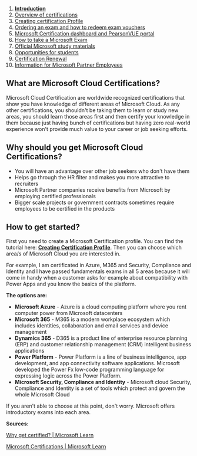 1. [**Introduction**](1.%20Introduction.md)
2. [Overview of certifications](2.%20Overview%20of%20certifications.md)
3. [Creating certification Profile](3.%20Creating%20a%20certification%20profile.md)
4. [Ordering an exam and how to redeem exam vouchers](4.%20Ordering%20an%20exam%20and%20how%20to%20redeem%20exam%20vouchers.md)
5. [Microsoft Certification dashboard and PearsonVUE portal](5.%20Microsoft%20certification%20dashboard%20and%20PearsonVUE%20portal.md)
6. [How to take a Microsoft Exam](%20%20%20%20%20%20How%20to%20take%20Microsoft%20Exams.md)
7. [Official Microsoft study materials](7.%20Official%20Microsoft%20study%20materials.md)
8. [Opportunities for students](9.%20Opportunities%20for%20students.md)
9. [Certification Renewal](X.%20Certification%20renewal.md)
10. [Information for Microsoft Partner Employees](XI.%20Information%20for%20Microsoft%20Partner%20Employees.md)

## What are Microsoft Cloud Certifications?

Microsoft Cloud Certification are worldwide recognized certifications that show you have knowledge of different areas of Microsoft Cloud. As any other certifications, you shouldn't be taking them to learn or study new areas, you should learn those areas first and then certify your knowledge in them because just having bunch of certifications but having zero real-world experience won't provide much value to your career or job seeking efforts.

## Why should you get Microsoft Cloud Certifications?

* You will have an advantage over other job seekers who don't have them
* Helps go through the HR filter and makes you more attractive to recruiters
* Microsoft Partner companies receive benefits from Microsoft by employing certified professionals
* Bigger scale projects or government contracts sometimes require employees to be certified in the products

## How to get started?

First you need to create a Microsoft Certification profile. You can find the tutorial here: [**Creating Certification Profile**](%20%20%20%20%20%20%20%20%20Creating%20Certification%20Profile.md). Then you can choose which area/s of Microsoft Cloud you are interested in.

For example, I am certificated in Azure, M365 and Security, Compliance and Identity and I have passed fundamentals exams in all 5 areas because it will come in handy when a customer asks for example about compatibility with Power Apps and you know the basics of the platform.

**The options are:**

* **Microsoft Azure** \- Azure is a cloud computing platform where you rent computer power from Microsoft datacenters
* **Microsoft 365** \- M365 is a modern workplace ecosystem which includes identities, collaboration and email services and device management
* **Dynamics 365** \- D365 is a product line of enterprise resource planning (ERP) and customer relationship management (CRM) intelligent business applications
* **Power Platform** \- Power Platform is a line of business intelligence, app development, and app connectivity software applications. Microsoft developed the Power Fx low-code programming language for expressing logic across the Power Platform.
* **Microsoft Security, Compliance and Identity** \- Microsoft cloud Security, Compliance and Identity is a set of tools which protect and govern the whole Microsoft Cloud

If you aren't able to choose at this point, don't worry. Microsoft offers introductory exams into each area.

**Sources:**

[Why get certified? | Microsoft Learn](https://learn.microsoft.com/en-us/certifications/posts/microsoft-learn-why-get-certified)

[Microsoft Certifications | Microsoft Learn](https://learn.microsoft.com/en-us/certifications/)
